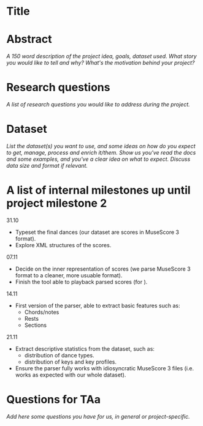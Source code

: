 # Title

# Abstract
_A 150 word description of the project idea, goals, dataset used. What story you would like to tell and why? What's the motivation behind your project?_

# Research questions
_A list of research questions you would like to address during the project._

# Dataset
_List the dataset(s) you want to use, and some ideas on how do you expect to get, manage, process and enrich it/them. Show us you've read the docs and some examples, and you've a clear idea on what to expect. Discuss data size and format if relevant._

# A list of internal milestones up until project milestone 2
31.10
* Typeset the final dances (our dataset are scores in MuseScore 3 format).
* Explore XML structures of the scores.

07.11
* Decide on the inner representation of scores (we parse MuseScore 3 format to a cleaner, more usuable format).
* Finish the tool able to playback parsed scores (for ).

14.11
* First version of the parser, able to extract basic features such as:
  * Chords/notes
  * Rests
  * Sections

21.11
* Extract descriptive statistics from the dataset, such as:
  * distribution of dance types.
  * distribution of keys and key profiles.
* Ensure the parser fully works with idiosyncratic MuseScore 3 files (i.e. works as expected with our whole dataset).

# Questions for TAa
_Add here some questions you have for us, in general or project-specific._

